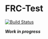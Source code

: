 # FRC-Test

[![Build Status](https://img.shields.io/endpoint.svg?url=https%3A%2F%2Factions-badge.atrox.dev%2Fgarrettsummerfi3ld%2FFRC-Test%2Fbadge&style=flat-square)](https://actions-badge.atrox.dev/garrettsummerfi3ld/FRC-Test/goto)

**_Work in progress_**